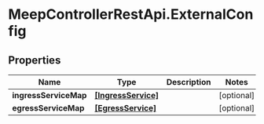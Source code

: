 # MeepControllerRestApi.ExternalConfig

## Properties
Name | Type | Description | Notes
------------ | ------------- | ------------- | -------------
**ingressServiceMap** | [**[IngressService]**](IngressService.md) |  | [optional] 
**egressServiceMap** | [**[EgressService]**](EgressService.md) |  | [optional] 


